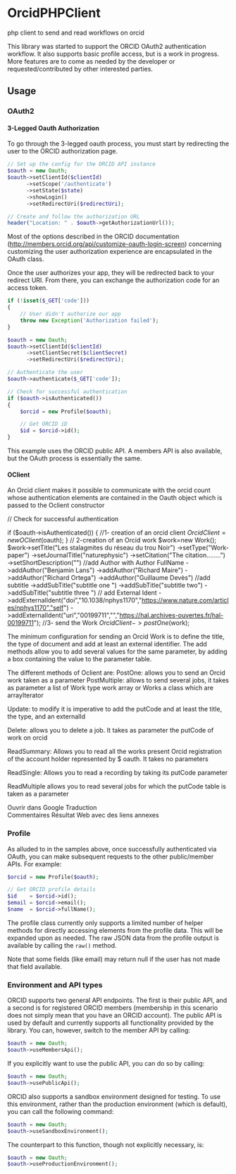 # OrcidPHPClient
php client to send and read workflows on orcid

This library was started to support the ORCID OAuth2 authentication workflow. It also supports basic profile access, but is a work in progress. More features are to come as needed by the developer or requested/contributed by other interested parties.

## Usage

### OAuth2

#### 3-Legged Oauth Authorization

To go through the 3-legged oauth process, you must start by redirecting the user to the ORCID authorization page.

```php
// Set up the config for the ORCID API instance
$oauth = new Oauth;
$oauth->setClientId($clientId)
      ->setScope('/authenticate')
      ->setState($state)
      ->showLogin()
      ->setRedirectUri($redirectUri);

// Create and follow the authorization URL
header("Location: " . $oauth->getAuthorizationUrl());
```

Most of the options described in the ORCID documentation (http://members.orcid.org/api/customize-oauth-login-screen) concerning customizing the user authorization experience are encapsulated in the OAuth class.

Once the user authorizes your app, they will be redirected back to your redirect URI. From there, you can exchange the authorization code for an access token.

```php
if (!isset($_GET['code']))
{
	// User didn't authorize our app
	throw new Exception('Authorization failed');
}

$oauth = new Oauth;
$oauth->setClientId($clientId)
      ->setClientSecret($clientSecret)
      ->setRedirectUri($redirectUri);

// Authenticate the user
$oauth->authenticate($_GET['code']);

// Check for successful authentication
if ($oauth->isAuthenticated())
{
	$orcid = new Profile($oauth);

	// Get ORCID iD
	$id = $orcid->id();
}
```

This example uses the ORCID public API. A members API is also available, but the OAuth process is essentially the same.

#### OClient 

An Orcid client makes it possible to communicate with the orcid count whose authentication elements are contained in the Oauth object which is passed to the Oclient constructor 
 
// Check for successful authentication

if ($oauth->isAuthenticated())
{
    //1- creation of an orcid client
	$OrcidClient=new OClient($oauth);
}
   // 2-creation of an Orcid work
        $work=new Work();
        $work->setTitle("Les stalagmites du réseau du trou Noir")
             ->setType("Work-paper")
             ->setJournalTitle("naturephysic")
             ->setCitation("The citation........")
            ->setShortDescription("") 
            //add Author with Author FullName 
            ->addAuthor("Benjamin Lans")
            ->addAuthor("Richard Maire")
            ->addAuthor("Richard Ortega")
            ->addAuthor("Guillaume Devès")
            //add subtitle
            ->addSubTitle("subtitle one ")
            ->addSubTitle("subtitle two")
            ->addSubTitle("subtitle three ")
            // add External Ident 
            ->addExternalIdent("doi","10.1038/nphys1170","https://www.nature.com/articles/nphys1170","self")
            ->addExternalIdent("uri","00199711","","https://hal.archives-ouvertes.fr/hal-00199711");
     //3- send the Work
     $OrcidClient->postOne($work); 
    
The minimum configuration for sending an Orcid Work is to define the title, the type of document and add at least an external identifier.
The add methods allow you to add several values ​​for the same parameter, by adding a box containing the value to the parameter table.

The different methods of Oclient are:
PostOne: allows you to send an Orcid work taken as a parameter
PostMultiple:
allows to send several jobs, it takes as parameter a list of Work type work array or Works a class which are arrayIterator

Update: to modify it is imperative to add the putCode and at least the title, the type, and an externalId

Delete: allows you to delete a job. It takes as parameter the putCode of work on orcid

ReadSummary: Allows you to read all the works present Orcid registration of the account holder represented by $ oauth. It takes no parameters

ReadSingle: Allows you to read a recording by taking its putCode parameter

ReadMultiple allows you to read several jobs for which the putCode table is taken as a parameter

Ouvrir dans Google Traduction	
Commentaires
Résultat Web avec des liens annexes



### Profile

As alluded to in the samples above, once successfully authenticated via OAuth, you can make subsequent requests to the other public/member APIs. For example:

```php
$orcid = new Profile($oauth);

// Get ORCID profile details
$id    = $orcid->id();
$email = $orcid->email();
$name  = $orcid->fullName();
```

The profile class currently only supports a limited number of helper methods for directly accessing elements from the profile data. This will be expanded upon as needed. The raw JSON data from the profile output is available by calling the `raw()` method.

Note that some fields (like email) may return null if the user has not made that field available.

### Environment and API types

ORCID supports two general API endpoints.  The first is their public API, and a second is for registered ORCID members (membership in this scenario does not simply mean that you have an ORCID account).  The public API is used by default and currently supports all functionality provided by the library.  You can, however, switch to the member API by calling:

```php
$oauth = new Oauth;
$oauth->useMembersApi();
```

If you explicitly want to use the public API, you can do so by calling:

```php
$oauth = new Oauth;
$oauth->usePublicApi();
```

ORCID also supports a sandbox environment designed for testing.  To use this environment, rather than the production environment (which is default), you can call the following command:

```php
$oauth = new Oauth;
$oauth->useSandboxEnvironment();
```

The counterpart to this function, though not explicitly necessary, is:

```php
$oauth = new Oauth;
$oauth->useProductionEnvironment();
```

